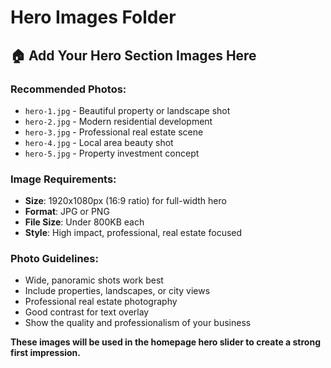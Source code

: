 # Hero Images Folder

## 🏠 **Add Your Hero Section Images Here**

### **Recommended Photos:**
- `hero-1.jpg` - Beautiful property or landscape shot
- `hero-2.jpg` - Modern residential development
- `hero-3.jpg` - Professional real estate scene
- `hero-4.jpg` - Local area beauty shot
- `hero-5.jpg` - Property investment concept

### **Image Requirements:**
- **Size**: 1920x1080px (16:9 ratio) for full-width hero
- **Format**: JPG or PNG
- **File Size**: Under 800KB each
- **Style**: High impact, professional, real estate focused

### **Photo Guidelines:**
- Wide, panoramic shots work best
- Include properties, landscapes, or city views
- Professional real estate photography
- Good contrast for text overlay
- Show the quality and professionalism of your business

**These images will be used in the homepage hero slider to create a strong first impression.** 
